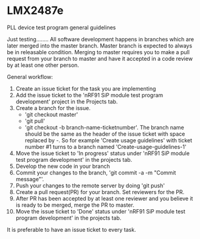 # LMX2487e
PLL device test program general guidelines

 Just testing........	All software development happens in branches which are later merged into the master branch. Master branch is expected to always be in releasable condition. Merging to master requires you to make a pull request from your branch to master and have it accepted in a code review by at least one other person.

 General workflow:

 1. Create an issue ticket for the task you are implementing
2. Add the issue ticket to the 'nRF91 SiP module test program development' project in the Projects tab.
3. Create a branch for the issue.
   - 'git checkout master'
   - 'git pull'
   - 'git checkout -b branch-name-ticketnumber'. The branch name should be the same as the header of the issue ticket with space replaced by -. So for example 'Create usage guidelines' with ticket number #1 turns to a branch named 'Create-usage-guidelines-1'
4. Move the issue ticket to 'In progress' status under 'nRF91 SiP module test program development' in the projects tab.
5. Develop the new code in your branch
6. Commit your changes to the branch, 'git commit -a -m "Commit message"'.
7. Push your changes to the remote server by doing 'git push'
8. Create a pull request(PR) for your branch. Set reviewers for the PR.
9. After PR has been accepted by at least one reviewer and you believe it is ready to be merged, merge the PR to master.
10. Move the issue ticket to 'Done' status under 'nRF91 SiP module test program development' in the projects tab.

 It is preferable to have an issue ticket to every task.

